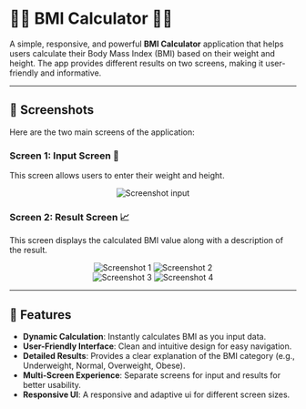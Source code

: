 # 🏋️‍♂️ BMI Calculator 🏋️‍♀️

A simple, responsive, and powerful **BMI Calculator** application that helps users calculate their Body Mass Index (BMI) based on their weight and height. The app provides different results on two screens, making it user-friendly and informative. 

---

## 📸 Screenshots

Here are the two main screens of the application:

### Screen 1: Input Screen 📝
This screen allows users to enter their weight and height.  
<div align="center">
<image src ="https://github.com/user-attachments/assets/fe2772f2-38da-47b8-ab12-8826d8d0c72f" alt="Screenshot input" style="max-width: 100%; height: auto;">
</div>

### Screen 2: Result Screen 📈
This screen displays the calculated BMI value along with a description of the result.  
<div align="center">
<img src="https://github.com/user-attachments/assets/247dee59-bea5-405d-b743-92d3e79390ff" alt="Screenshot 1" style="max-width: 50%; height: auto;">
<img src="https://github.com/user-attachments/assets/979592c3-81b0-4b59-9864-14bd6a379158" alt="Screenshot 2" style="max-width: 50%; height: auto;">
</div>

<div align="center">
<img src="https://github.com/user-attachments/assets/da0bd76b-b201-477d-aec6-7a3d5592106d" alt="Screenshot 3" style="max-width: 50%; height: auto;">
<img src="https://github.com/user-attachments/assets/f74045ba-8fdb-4e4f-be47-371b46be5b23" alt="Screenshot 4" style="max-width: 50%; height: auto;">
</div>

 

---

## 🚀 Features

- **Dynamic Calculation**: Instantly calculates BMI as you input data.
- **User-Friendly Interface**: Clean and intuitive design for easy navigation.
- **Detailed Results**: Provides a clear explanation of the BMI category (e.g., Underweight, Normal, Overweight, Obese).
- **Multi-Screen Experience**: Separate screens for input and results for better usability.
- **Responsive UI**: A responsive and adaptive ui for different screen sizes.
